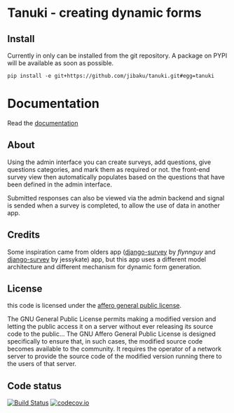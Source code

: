# Tanuki - creating dynamic forms

## Install

Currently in only can be installed from the git repository. A package on PYPI
will be available as soon as possible.

`pip install -e git+https://github.com/jibaku/tanuki.git#egg=tanuki`

# Documentation

Read the [documentation](http://tanuki.readthedocs.org/en/latest/)

## About

Using the admin interface you can create surveys, add questions, give questions
categories, and mark them as required or not. the front-end survey view then
automatically populates based on the questions that have been defined in the
admin interface.

Submitted responses can also be viewed via the admin backend and signal is sended
when a survey is completed, to allow the use of data in another app.

## Credits 

Some inspiration came from olders app ([django-survey](https://github.com/flynnguy/django-survey) by *flynnguy* and [django-survey](https://github.com/jessykate/django-survey) by jessykate) app, but this app
uses a different model architecture and different mechanism for dynamic form
generation. 

## License

this code is licensed under the [affero general public license](http://www.gnu.org/licenses/agpl-3.0.html). 

The GNU General Public License permits making a modified version and letting the public access it on a server without ever releasing its source code to the public... The GNU Affero General Public License is designed specifically to ensure that, in such cases, the modified source code becomes available to the community. It requires the operator of a network server to provide the source code of the modified version running there to the users of that server. 

## Code status

[![Build Status](https://travis-ci.org/jibaku/tanuki.svg?branch=master)](https://travis-ci.org/jibaku/tanuki)
[![codecov.io](https://codecov.io/github/jibaku/tanuki/coverage.svg?branch=master)](https://codecov.io/github/jibaku/tanuki?branch=master)

